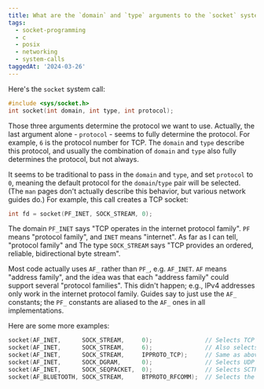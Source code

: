 ```yaml
---
title: What are the `domain` and `type` arguments to the `socket` system call?
tags:
  - socket-programming
  - c
  - posix
  - networking
  - system-calls
taggedAt: '2024-03-26'
---
```


Here's the `socket` system call:

```c
#include <sys/socket.h>
int socket(int domain, int type, int protocol);
```

Those three arguments determine the protocol we want to use. Actually, the last argument alone - `protocol` - seems to fully determine the protocol. For example, `6` is the protocol number for TCP. The `domain` and `type` describe this protocol, and usually the combination of `domain` and `type` also fully determines the protocol, but not always.

It seems to be traditional to pass in the `domain` and `type`, and set `protocol` to `0`, meaning the default protocol for the `domain`/`type` pair will be selected. (The `man` pages don't actually describe this behavior, but various network guides do.) For example, this call creates a TCP socket:

```c
int fd = socket(PF_INET, SOCK_STREAM, 0);
```

The domain `PF_INET` says "TCP operates in the internet protocol family". `PF` means "protocol family", and `INET` means "internet". As far as I can tell, "protocol family" and The type `SOCK_STREAM` says "TCP provides an ordered, reliable, bidirectional byte stream".

Most code actually uses `AF_` rather than `PF_`, e.g. `AF_INET`. `AF` means "address family", and the idea was that each "address family" could support several "protocol families". This didn't happen; e.g., IPv4 addresses only work in the internet protocol family. Guides say to just use the `AF_` constants; the `PF_` constants are aliased to the `AF_` ones in all implementations.

Here are some more examples:

```c
socket(AF_INET,      SOCK_STREAM,     0);               // Selects TCP
socket(AF_INET,      SOCK_STREAM,     6);               // Also selects TCP
socket(AF_INET,      SOCK_STREAM,     IPPROTO_TCP);     // Same as above; selects TCP
socket(AF_INET,      SOCK_DGRAM,      0);               // Selects UDP
socket(AF_INET,      SOCK_SEQPACKET,  0);               // Selects SCTP (not implemented on macOS)
socket(AF_BLUETOOTH, SOCK_STREAM,     BTPROTO_RFCOMM);  // Selects the Bluetooth RFCOMM protocol
```
